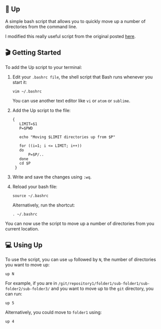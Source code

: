 ## 🎈 Up
A simple bash script that allows you to quickly move up a number of directories from the command line.

I modified this really useful script from the original posted [here](https://stackoverflow.com/questions/188162/what-is-the-most-useful-script-youve-written-for-everyday-life/245724#245724). 

## 🎬 Getting Started
To add the Up script to your terminal:

1. Edit your `.bashrc file`, the shell script that Bash runs whenever you start it:

   ```vim ~/.bashrc```

   You can use another text editor like `vi` or `atom` or `sublime`.
   
2. Add the Up script to the file:

   ```up ()
   {
      LIMIT=$1
      P=$PWD

      echo "Moving $LIMIT directories up from $P"

      for ((i=1; i <= LIMIT; i++))
      do
          P=$P/..
      done
      cd $P
    }
    ```
3. Write and save the changes using `:wq`.

4. Reload your bash file:

   ```source ~/.bashrc``` 

   Alternatively, run the shortcut:

   ```. ~/.bashrc```
   
You can now use the script to move up a number of directories from you current location.

## 💻 Using Up
To use the script, you can use `up` followed by `N`, the number of directories you want to move up:

`up N`

For example, if you are in `/git/repository1/folder1/sub-folder1/sub-folder2/sub-folder3/` and you want to move up to the `git` directory, you can run: 

```up 5```

Alternatively, you could move to `folder1` using:

```up 4```
